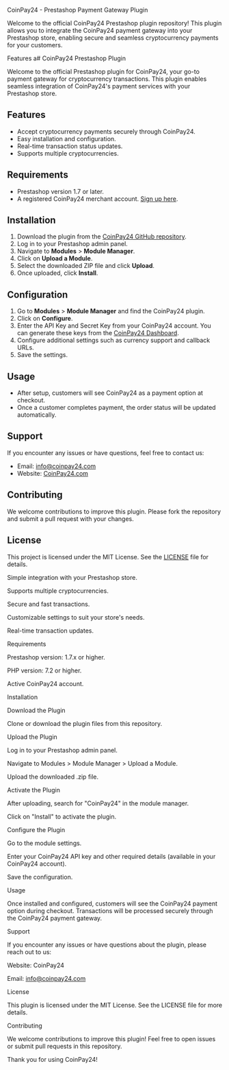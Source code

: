 CoinPay24 - Prestashop Payment Gateway Plugin

Welcome to the official CoinPay24 Prestashop plugin repository! This plugin allows you to integrate the CoinPay24 payment gateway into your Prestashop store, enabling secure and seamless cryptocurrency payments for your customers.

Features
a# CoinPay24 Prestashop Plugin

Welcome to the official Prestashop plugin for CoinPay24, your go-to payment gateway for cryptocurrency transactions. This plugin enables seamless integration of CoinPay24's payment services with your Prestashop store.

## Features
- Accept cryptocurrency payments securely through CoinPay24.
- Easy installation and configuration.
- Real-time transaction status updates.
- Supports multiple cryptocurrencies.

## Requirements
- Prestashop version 1.7 or later.
- A registered CoinPay24 merchant account. [Sign up here](https://coinpay24.com).

## Installation
1. Download the plugin from the [CoinPay24 GitHub repository](https://github.com/CoinPay24/Prestashop-Plugin).
2. Log in to your Prestashop admin panel.
3. Navigate to **Modules** > **Module Manager**.
4. Click on **Upload a Module**.
5. Select the downloaded ZIP file and click **Upload**.
6. Once uploaded, click **Install**.

## Configuration
1. Go to **Modules** > **Module Manager** and find the CoinPay24 plugin.
2. Click on **Configure**.
3. Enter the API Key and Secret Key from your CoinPay24 account. You can generate these keys from the [CoinPay24 Dashboard](https://coinpay24.com/dashboard).
4. Configure additional settings such as currency support and callback URLs.
5. Save the settings.

## Usage
- After setup, customers will see CoinPay24 as a payment option at checkout.
- Once a customer completes payment, the order status will be updated automatically.

## Support
If you encounter any issues or have questions, feel free to contact us:
- Email: [info@coinpay24.com](mailto:info@coinpay24.com)
- Website: [CoinPay24.com](https://coinpay24.com)

## Contributing
We welcome contributions to improve this plugin. Please fork the repository and submit a pull request with your changes.

## License
This project is licensed under the MIT License. See the [LICENSE](LICENSE) file for details.


Simple integration with your Prestashop store.

Supports multiple cryptocurrencies.

Secure and fast transactions.

Customizable settings to suit your store's needs.

Real-time transaction updates.

Requirements

Prestashop version: 1.7.x or higher.

PHP version: 7.2 or higher.

Active CoinPay24 account.

Installation

Download the Plugin

Clone or download the plugin files from this repository.

Upload the Plugin

Log in to your Prestashop admin panel.

Navigate to Modules > Module Manager > Upload a Module.

Upload the downloaded .zip file.

Activate the Plugin

After uploading, search for "CoinPay24" in the module manager.

Click on "Install" to activate the plugin.

Configure the Plugin

Go to the module settings.

Enter your CoinPay24 API key and other required details (available in your CoinPay24 account).

Save the configuration.

Usage

Once installed and configured, customers will see the CoinPay24 payment option during checkout. Transactions will be processed securely through the CoinPay24 payment gateway.

Support

If you encounter any issues or have questions about the plugin, please reach out to us:

Website: CoinPay24

Email: info@coinpay24.com

License

This plugin is licensed under the MIT License. See the LICENSE file for more details.

Contributing

We welcome contributions to improve this plugin! Feel free to open issues or submit pull requests in this repository.

Thank you for using CoinPay24!
